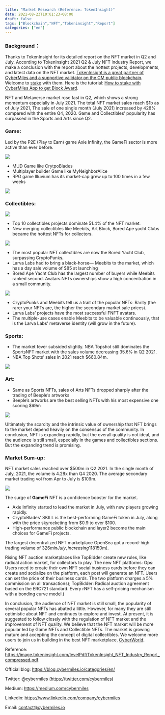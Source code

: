 ```yaml
---
title: "Market Research (Reference: TokenInsight)"
date: 2021-08-23T10:01:23+08:00
draft: false
tags: ["Blockchain","NFT","Tokeninsight","Report"]
categories: ["en"]
---
```


### Background：

Thanks to TokenInsight for its detailed report on the NFT market in Q2 and July. According to TokenInsight 2021 Q2 & July NFT Industry Report,  we make a conclusion with the report about the hottest projects, developments, and latest data on the NFT market. [TokenInsight is a great partner of CyberMiles and a supportive validator on the CM public blockchain](https://tokeninsight.com/tokenDetail/cybermiles(cmt)?cid=4282). Welcome to [stake](http://staking.cybermiles.io/) with them. Here is the tutorial: [How to stake with CyberMiles App to get Block Award](https://blog.cybermiles.io/post/20190625-cmt-staking-tutorial-en/).

NFT and Metaverse market rose fast in Q2, which shows a strong momentum especially in July 2021. The total NFT market sales reach $1b as of July 2021, The sale of one single month (July 2021) increased by 428% compared with the entire Q4, 2020. Game and Collectibles’ popularity has surpassed in the Sports and Arts since Q2.

### Game:

Led by the P2E (Play to Earn) game Axie Infinity, the GameFi sector is more active than ever before.

![](/images/20210823-NFT10-02-en.png)

* MUD Game like CrytpoBlades
* Multiplayer builder Game like MyNeighborAlice
* RPG game Illuvium has its market-cap grew up to 100 times in a few weeks

![](/images/20210823-NFT10-01-en.png)

### Collectibles:

![](/images/20210823-NFT10-03-en.png)

* Top 10 collectibles projects dominate 51.4% of the NFT market.
* New merging collectibles like Meebits, Art Block, Bored Ape yacht Clubs became the hottest NFTs for collectors.

![](/images/20210823-NFT10-04-en.png)

* The most popular NFT collectibles are now the Bored Yacht Club, surpassing CryptoPunks.
* Larva Labs had to bring a black-horse— Meebits to the market, which has a day sale volume of $85 at launching
* Bored Ape Yacht Club has the largest number of buyers while Meebits ranked second.  Avatars NFTs ownerships show a high concentration in a small community.

![](/images/20210823-NFT10-05-en.png)

* CryptoPunks and Meebits tell us a trait of the popular NFTs: Rarity (the rarer your NFTs are,  the higher the secondary market sale prices).
* Larva Labs’ projects have the most successful FNFT avatars.
* The multiple-use cases enable Meebits to be valuable continuously, that is the Larva Labs’ metaverse identity (will grow in the future).

### Sports:

* The market fever subsided slightly. NBA Topshot still dominates the SportsNFT market with the sales volume decreasing 35.6% in Q2 2021.
* NBA Top Shots’ sales in 2021 reach $660.84m.

![](/images/20210823-NFT10-06-en.png)

### Art:

* Same as Sports NFTs, sales of Arts NFTs dropped sharply after the trading of Beeple’s artworks
* Beeple’s artworks are the best selling NFTs with his most expensive one scoring $69m

![](/images/20210823-NFT10-07-en.png)

Ultimately the scarcity and the intrinsic value of ownership that NFT brings to the market depend heavily on the consensus of the community. In conclusion, NFT is expanding rapidly, but the overall quality is not ideal, and the audience is still small, especially in the games and collectibles sections. But the expanding trend is promising.

### Market Sum-up:

NFT market sales reached over $500m in Q2 2021. In the single month of July, 2021, the volume is 4.28x than Q4 2020. The average secondary market trading vol from Apr to July is $109m.

![](/images/20210823-NFT10-08-en.png)

The surge of **GameFi** NFT is a confidence booster for the market.

* Axie Infinity started to lead the market in July, with new players growing rapidly.
* CryptoBlades’ SKILL is the best-performing GameFi token in July, along with the price skyrocketing from $0.9 to over $100.
* High-performance public blockchain and layer2 become the main choices for GameFi projects.

The largest decentralized NFT marketplace OpenSea got a record-high trading volume of $326m in July, increasing 118% comparing with June ($150m).

Rising NFT auction marketplaces like TopBidder create new rules, like radical action market, for collectors to play. The new NFT platforms: 
Ops: Users need to create their own NFT social business cards before they can create and socialize on the platform, each post will generate an NFT. Users can set the price of their business cards. The two platform charges a 5% commission on all transactions); 
TopBidder: Radical auction agreement based on the ERC721 standard. Every rNFT has a self-pricing mechanism with a bonding curve model.) 

In conclusion, the audience of NFT market is still small, the popularity of several popular NFTs has abated a little. However, for many they are still optimistic about NFT and continues to explore and invest. At present, it is suggested to follow closely with the regulation of NFT market and the improvement of NFT quality. We believe that the NFT market will be more popular led by Game NFTs and Collectible NFTs. The market is growing mature and accepting the concept of digital collectibles. We welcome more users to join us in building in the best NFT marketplace, [CyberWorld](https://cyberworld.finance/).

Reference: https://image.tokeninsight.com/levelPdf/TokenInsight_NFT_Industry_Report_compressed.pdf

Official blog: https://blog.cybermiles.io/categories/en/

Twitter: @cybermiles (https://twitter.com/cybermiles)

Medium: https://medium.com/cybermiles

Linkedin: https://www.linkedin.com/company/cybermiles

Email: contact@cybermiles.io

